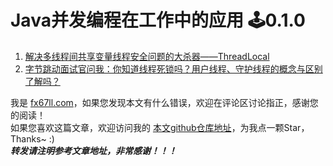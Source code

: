 # Java并发编程在工作中的应用 🕹️0.1.0

1. [解决多线程间共享变量线程安全问题的大杀器——ThreadLocal](https://zhuanlan.zhihu.com/p/273602675)  
2. [字节跳动面试官问我：你知道线程死锁吗？用户线程、守护线程的概念与区别了解吗？](https://mp.weixin.qq.com/s?__biz=MzU1MzkxMjM0Ng==&mid=2247484175&idx=1&sn=2a6648a11226cc8d2dc2657f202cff67&chksm=fbead27acc9d5b6cbf98cdf03acad09f84764e550e87435a789d773db629c5e037731acdf308&mpshare=1&srcid=1028lNFaRPFEgJynEah0L9QB&sharer_sharetime=1603875424685&sharer_shareid=2b94334fb79d8da1d0d4dd67419bb275&from=timeline&scene=2&subscene=1&clicktime=1603882953&enterid=1603882953&ascene=2&devicetype=android-29&version=2700103e&nettype=ctnet&abtest_cookie=AAACAA%3D%3D&lang=zh_CN&exportkey=A424yPC0QbQLiKl2fojUbpo%3D&pass_ticket=Jca9h07oBF9bruoRAzjIH%2Ff8ak0PI2pogrkOgtlqYFwcLsiwb2UlwTKcFbHLY8j8&wx_header=1)


我是 [fx67ll.com](https://fx67ll.com)，如果您发现本文有什么错误，欢迎在评论区讨论指正，感谢您的阅读！  
如果您喜欢这篇文章，欢迎访问我的 [本文github仓库地址](https://github.com/fx67ll/fx67llBigData/blob/main/note/springboot/thread-inwork.md)，为我点一颗Star，Thanks~ :)  
***转发请注明参考文章地址，非常感谢！！！***